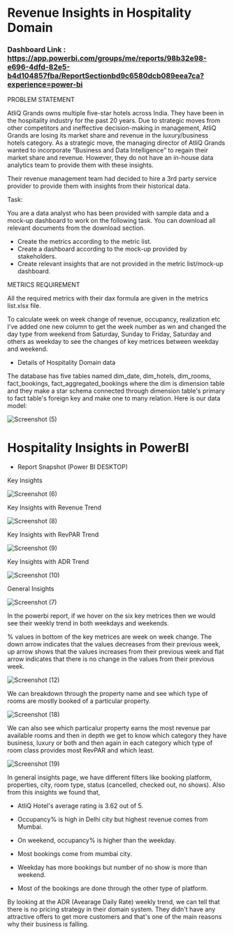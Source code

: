# Revenue Insights in Hospitality Domain

### Dashboard Link : https://app.powerbi.com/groups/me/reports/98b32e98-e696-4dfd-82e5-b4d104857fba/ReportSectionbd9c6580dcb089eea7ca?experience=power-bi

PROBLEM STATEMENT

AtliQ Grands owns multiple five-star hotels across India. They have been in the hospitality industry for the past 20 years. Due to strategic moves from other competitors and ineffective decision-making in management, AtliQ Grands are losing its market share and revenue in the luxury/business hotels category. As a strategic move, the managing director of AtliQ Grands wanted to incorporate “Business and Data Intelligence” to regain their market share and revenue. However, they do not have an in-house data analytics team to provide them with these insights.

Their revenue management team had decided to hire a 3rd party service provider to provide them with insights from their historical data.

Task:  

You are a data analyst who has been provided with sample data and a mock-up dashboard to work on the following task. You can download all relevant documents from the download section.

- Create the metrics according to the metric list.
- Create a dashboard according to the mock-up provided by stakeholders.
- Create relevant insights that are not provided in the metric list/mock-up dashboard.

METRICS REQUIREMENT

All the required metrics with their dax formula are given in the metrics list.xlsx file.

To calculate week on week change of revenue, occupancy, realization etc I've added one new column to get the week number as wn and changed the day type from weekend from Saturday, Sunday to Friday, Saturday and others as weekday to see the changes of key metrices between weekday and weekend.

- Details of Hospitality Domain data

The database has five tables named dim_date, dim_hotels, dim_rooms, fact_bookings, fact_aggregated_bookings where the dim is dimension table and they make a star schema connected through dimension table's primary to fact table's foreign key and make one to many relation. Here is our data model:


![Screenshot (5)](https://github.com/Lab1ba/AtliQHospitalityDomain/assets/100675446/17627718-172d-4be2-b1fd-71d9e094e891)


# Hospitality Insights in PowerBI
- Report Snapshot (Power BI DESKTOP)

Key Insights

![Screenshot (6)](https://github.com/Lab1ba/AtliQHospitalityDomain/assets/100675446/083c565b-94bc-4dff-b4a6-ec8120b118ce)

Key Insights with Revenue Trend

![Screenshot (8)](https://github.com/Lab1ba/AtliQHospitalityDomain/assets/100675446/67bbd931-7e8e-45ea-b810-e614798f621f)

Key Insights with RevPAR Trend

![Screenshot (9)](https://github.com/Lab1ba/AtliQHospitalityDomain/assets/100675446/ac2fd58e-6c2a-4f4a-b1e5-b3508ecb7a66)

Key Insights with ADR Trend

![Screenshot (10)](https://github.com/Lab1ba/AtliQHospitalityDomain/assets/100675446/e09bc847-df79-4b5f-bbdf-f77b9a4e29b2)

General Insights

![Screenshot (7)](https://github.com/Lab1ba/AtliQHospitalityDomain/assets/100675446/ffa2ae52-cc50-41b4-81cd-01e36ba75ddd)

In the powerbi report, if we hover on the six key metrices then we would see their weekly trend in both weekdays and weekends.

% values in bottom of the key metrices are week on week change. The down arrow indicates that the values decreases from their previous week, up arrow shows that the values increases from their previous week and flat arrow indicates that there is no change in the values from their previous week. 

![Screenshot (12)](https://github.com/Lab1ba/AtliQHospitalityDomain/assets/100675446/c556bab0-fb58-40e3-bb5b-ef4aa4938643)

We can breakdown through the property name and see which type of rooms are mostly booked of a particular property. 

![Screenshot (18)](https://github.com/Lab1ba/AtliQHospitalityDomain/assets/100675446/e271fe92-5d2f-4e81-9c39-8eb036c6f1f0)

We can also see which particalur property earns the most revenue par available rooms and then in depth we get to know which category they have business, luxury or both and then again in each category which type of room class provides most RevPAR and which least.

![Screenshot (19)](https://github.com/Lab1ba/AtliQHospitalityDomain/assets/100675446/3a435dcc-2eab-446e-9fbb-f5ee13252526)


In general insights page, we have different filters like booking platform, properties, city, room type, status (cancelled, checked out, no shows). Also from this insights we found that,

- AtliQ Hotel's average rating is 3.62 out of 5. 

- Occupancy% is high in Delhi city but highest revenue comes from Mumbai.

- On weekend, occupancy% is higher than the weekday.

- Most bookings come from mumbai city.

- Weekday has more bookings but number of no show is more than weekend.

- Most of the bookings are done through the other type of platform. 

By looking at the ADR (Avearage Daily Rate) weekly trend, we can tell that there is no pricing strategy in their domain system. They didn't have any  attractive offers to get more customers and that's one of the main reasons why their business is falling.
